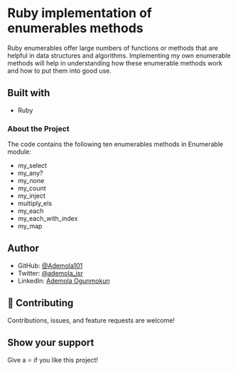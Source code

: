# Ruby implementation of enumerables methods
Ruby enumerables offer large numbers of functions or methods that are helpful in data structures and algorithms. 
Implementing my own enumerable methods will help in understanding how these enumerable methods work and how to put them into good use.
## Built with

* Ruby

### About the Project

The code contains the following ten enumerables methods in Enumerable module:

* my_select
* my_any?
* my_none
* my_count
* my_inject
* multiply_els
* my_each
* my_each_with_index
* my_map
## Author

* GitHub: [@Ademola101](https://github.com/Ademola101)
* Twitter: [@ademola_isr](https://twitter.com/ademola_isr)
* LinkedIn: [Ademola Ogunmokun](https://linkedin.com/in/ademola-ogunmokun-492575203)

## 🤝 Contributing

Contributions, issues, and feature requests are welcome!

## Show your support

Give a ⭐️ if you like this project!
